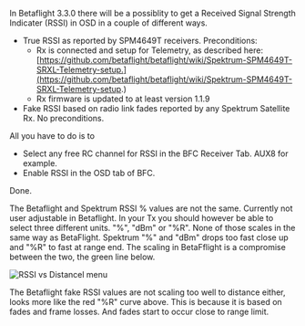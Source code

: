 In Betaflight 3.3.0 there will be a possiblity to get a Received Signal Strength Indicater (RSSI) in OSD in a couple of different ways. 

* True RSSI as reported by SPM4649T receivers. Preconditions:
  * Rx is connected and setup for Telemetry, as described here: [https://github.com/betaflight/betaflight/wiki/Spektrum-SPM4649T-SRXL-Telemetry-setup.](https://github.com/betaflight/betaflight/wiki/Spektrum-SPM4649T-SRXL-Telemetry-setup.)
  * Rx firmware is updated to at least version 1.1.9
* Fake RSSI based on radio link fades reported by any Spektrum Satellite Rx. No preconditions.

All you have to do is to 
* Select any free RC channel for RSSI in the BFC Receiver Tab. AUX8 for example.
* Enable RSSI in the OSD tab of BFC.

Done.

The Betaflight and Spektrum RSSI % values are not the same. Currently not user adjustable in Betaflight. In your Tx you should however be able to select three different units. "%", "dBm" or "%R". None of those scales in the same way as BetaFlight. Spektrum "%" and "dBm" drops too fast close up and "%R" to fast at range end. The scaling in BetaFflight is a compromise between the two, the green line below.

![RSSI vs Distancel menu](https://raw.githubusercontent.com/wiki/betaflight/betaflight/images/ideal_rssi_to_range.jpg)

The Betaflight fake RSSI values are not scaling too well to distance either, looks more like the red "%R" curve above. This is because it is based on fades and frame losses. And fades start to occur close to range limit.
 